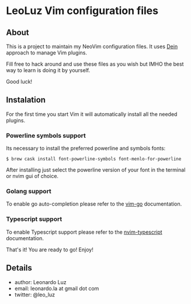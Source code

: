 LeoLuz Vim configuration files
======================================

About
-----

This is a project to maintain my NeoVim configuration files.
It uses [Dein](https://github.com/Shougo/dein.vim) approach to manage Vim plugins.

Fill free to hack around and use these files as you wish but IMHO the best
way to learn is doing it by yourself.

Good luck!

Instalation
-----------

For the first time you start Vim it will automatically install all the needed plugins.

### Powerline symbols support

Its necessary to install the preferred powerline and symbols fonts:

    $ brew cask install font-powerline-symbols font-menlo-for-powerline

After installing just select the powerline version of your font in the terminal or nvim gui of choice.

### Golang support

To enable go auto-completion please refer to the [vim-go](https://github.com/fatih/vim-go/blob/master/doc/vim-go.txt) documentation.

### Typescript support

To enable Typescript support please refer to the [nvim-typescript](https://github.com/mhartington/nvim-typescript#installation) documentation.

That's it! You are ready to go! 
Enjoy!

Details
-------

* author: Leonardo Luz
* email: leonardo.la at gmail dot com
* twitter: @leo_luz
